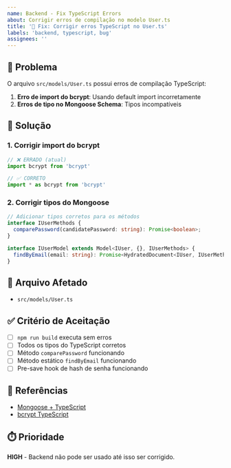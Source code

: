 ```yaml
---
name: Backend - Fix TypeScript Errors
about: Corrigir erros de compilação no modelo User.ts
title: '🔧 Fix: Corrigir erros TypeScript no User.ts'
labels: 'backend, typescript, bug'
assignees: ''
---
```


## 🐛 Problema

O arquivo `src/models/User.ts` possui erros de compilação TypeScript:

1. **Erro de import do bcrypt**: Usando default import incorretamente
2. **Erros de tipo no Mongoose Schema**: Tipos incompatíveis

## 🎯 Solução

### 1. Corrigir import do bcrypt

```typescript
// ❌ ERRADO (atual)
import bcrypt from 'bcrypt'

// ✅ CORRETO
import * as bcrypt from 'bcrypt'
```

### 2. Corrigir tipos do Mongoose

```typescript
// Adicionar tipos corretos para os métodos
interface IUserMethods {
  comparePassword(candidatePassword: string): Promise<boolean>;
}

interface IUserModel extends Model<IUser, {}, IUserMethods> {
  findByEmail(email: string): Promise<HydratedDocument<IUser, IUserMethods> | null>;
}
```

## 📁 Arquivo Afetado

- `src/models/User.ts`

## ✅ Critério de Aceitação

- [ ] `npm run build` executa sem erros
- [ ] Todos os tipos do TypeScript corretos
- [ ] Método `comparePassword` funcionando
- [ ] Método estático `findByEmail` funcionando
- [ ] Pre-save hook de hash de senha funcionando

## 🔗 Referências

- [Mongoose + TypeScript](https://mongoosejs.com/docs/typescript.html)
- [bcrypt TypeScript](https://www.npmjs.com/package/@types/bcrypt)

## ⏱️ Prioridade

**HIGH** - Backend não pode ser usado até isso ser corrigido.
